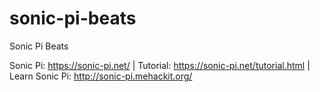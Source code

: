# sonic-pi-beats
Sonic Pi Beats

Sonic Pi: https://sonic-pi.net/ |
Tutorial: https://sonic-pi.net/tutorial.html |
Learn Sonic Pi: http://sonic-pi.mehackit.org/
